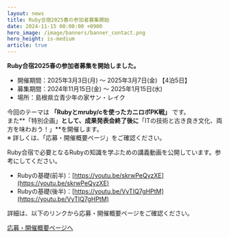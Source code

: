 ```yaml
---
layout: news
title: Ruby合宿2025春の参加者募集開始
date: 2024-11-15 00:00:00 +0900
hero_image: /image/banners/banner_contact.png
hero_height: is-medium
article: true
---
```


**Ruby合宿2025春の参加者募集を開始しました。**

* 開催期間：2025年3月3日(月) 〜 2025年3月7日(金) 【4泊5日】
* 募集期間：2024年11月15日(金) 〜 2025年1月15日(水)
* 場所：島根県立青少年の家サン・レイク

今回のテーマは **「Rubyとmruby/cを使ったカニロボPK戦」** です。  
また**「特別企画」**として、成果発表会終了後に**「ITの技術と古き良き文化、両方を味わおう！」**を開催します。  
※ 詳しくは、「応募・開催概要ページ」をご確認ください。

Ruby合宿で必要となるRubyの知識を学ぶための講義動画を公開しています。参考にしてください。

* Rubyの基礎(前半)：[https://youtu.be/skrwPeQyzXE](https://youtu.be/skrwPeQyzXE)
* Rubyの基礎(後半)：[https://youtu.be/VyTIQ7gHPtM](https://youtu.be/VyTIQ7gHPtM)

詳細は、以下のリンクから応募・開催概要ページをご確認ください。

<a href="/info/" class="button is-info">応募・開催概要ページへ</a>
